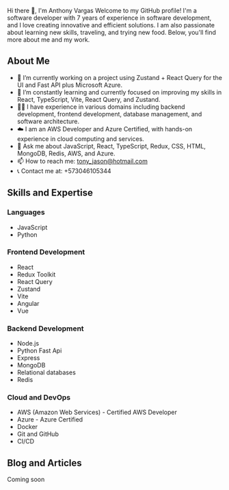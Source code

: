 Hi there 👋, I'm Anthony Vargas
Welcome to my GitHub profile! I'm a software developer with 7 years of experience in software development, and I love creating innovative and efficient solutions. I am also passionate about learning new skills, traveling, and trying new food. Below, you'll find more about me and my work.

## About Me
- 🔭 I’m currently working on a project using Zustand + React Query for the UI and Fast API plus Microsoft Azure.
- 🌱 I’m constantly learning and currently focused on improving my skills in React, TypeScript, Vite, React Query, and Zustand.
- 👨‍💻 I have experience in various domains including backend development, frontend development, database management, and software architecture.
- ☁️ I am an AWS Developer and Azure Certified, with hands-on experience in cloud computing and services.
- 💬 Ask me about JavaScript, React, TypeScript, Redux, CSS, HTML, MongoDB, Redis, AWS, and Azure.
- 📫 How to reach me: tony_jason@hotmail.com
- 📞 Contact me at: +573046105344

## Skills and Expertise

### Languages
- JavaScript
- Python

### Frontend Development
- React
- Redux Toolkit
- React Query
- Zustand
- Vite
- Angular
- Vue

### Backend Development
- Node.js
- Python Fast Api
- Express
- MongoDB
- Relational databases
- Redis

### Cloud and DevOps
- AWS (Amazon Web Services) - Certified AWS Developer
- Azure - Azure Certified
- Docker
- Git and GitHub
- CI/CD

## Blog and Articles
Coming soon
